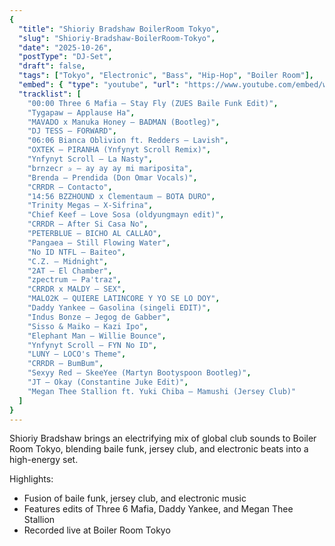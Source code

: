 ```yaml
---
{
  "title": "Shioriy Bradshaw BoilerRoom Tokyo",
  "slug": "Shioriy-Bradshaw-BoilerRoom-Tokyo",
  "date": "2025-10-26",
  "postType": "DJ-Set",
  "draft": false,
  "tags": ["Tokyo", "Electronic", "Bass", "Hip-Hop", "Boiler Room"],
  "embed": { "type": "youtube", "url": "https://www.youtube.com/embed/watch?v=KFmsmhNNiyY" },
  "tracklist": [
    "00:00 Three 6 Mafia – Stay Fly (ZUES Baile Funk Edit)",
    "Tygapaw – Applause Ha",
    "MAVADO x Manuka Honey – BADMAN (Bootleg)",
    "DJ TESS – FORWARD",
    "06:06 Bianca Oblivion ft. Redders – Lavish",
    "OXTEK – PIRANHA (Ynfynyt Scroll Remix)",
    "Ynfynyt Scroll – La Nasty",
    "brnzecr ✰ – ay ay ay mi mariposita",
    "Brenda – Prendida (Don Omar Vocals)",
    "CRRDR – Contacto",
    "14:56 BZZHOUND x Clementaum – BOTA DURO",
    "Trinity Megas – X-Sifrina",
    "Chief Keef – Love Sosa (oldyungmayn edit)",
    "CRRDR – After Si Casa No",
    "PETERBLUE – BICHO AL CALLAO",
    "Pangaea – Still Flowing Water",
    "No ID NTFL – Baiteo",
    "C.Z. – Midnight",
    "2AT – El Chamber",
    "zpectrum – Pa'traz",
    "CRRDR x MALDY – SEX",
    "MALO2K – QUIERE LATINCORE Y YO SE LO DOY",
    "Daddy Yankee – Gasolina (singeli EDIT)",
    "Indus Bonze – Jegog de Gabber",
    "Sisso & Maiko – Kazi Ipo",
    "Elephant Man – Willie Bounce",
    "Ynfynyt Scroll – FYN No ID",
    "LUNY – LOCO's Theme",
    "CRRDR – BumBum",
    "Sexyy Red – SkeeYee (Martyn Bootyspoon Bootleg)",
    "JT – Okay (Constantine Juke Edit)",
    "Megan Thee Stallion ft. Yuki Chiba – Mamushi (Jersey Club)"
  ]
}
---
```


Shioriy Bradshaw brings an electrifying mix of global club sounds to Boiler Room Tokyo, blending baile funk, jersey club, and electronic beats into a high-energy set.

Highlights:
- Fusion of baile funk, jersey club, and electronic music
- Features edits of Three 6 Mafia, Daddy Yankee, and Megan Thee Stallion
- Recorded live at Boiler Room Tokyo
